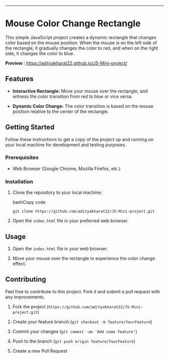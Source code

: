 * * *

Mouse Color Change Rectangle
============================

This simple JavaScript project creates a dynamic rectangle that changes color based on the mouse position. When the mouse is on the left side of the rectangle, it gradually changes the color to red, and when on the right side, it changes the color to blue.

**Preview :** https://adityakharat22.github.io/JS-Mini-project/


Features
--------

*   **Interactive Rectangle:** Move your mouse over the rectangle, and witness the color transition from red to blue or vice versa.
    
*   **Dynamic Color Change:** The color transition is based on the mouse position relative to the center of the rectangle.
    

Getting Started
---------------

Follow these instructions to get a copy of the project up and running on your local machine for development and testing purposes.

### Prerequisites

*   Web Browser (Google Chrome, Mozilla Firefox, etc.)

### Installation

1.  Clone the repository to your local machine:
    
    bashCopy code
    
    `git clone https://github.com/adityakharat22/JS-Mini-project.git`
    
2.  Open the `index.html` file in your preferred web browser.
    

Usage
-----

1.  Open the `index.html` file in your web browser.
    
2.  Move your mouse over the rectangle to experience the color change effect.
    

Contributing
------------

Feel free to contribute to this project. Fork it and submit a pull request with any improvements.

1.  Fork the project (`https://github.com/adityakharat22/JS-Mini-project.git`)
    
2.  Create your feature branch (`git checkout -b feature/YourFeature`)
    
3.  Commit your changes (`git commit -am 'Add some feature'`)
    
4.  Push to the branch (`git push origin feature/YourFeature`)
    
5.  Create a new Pull Request
